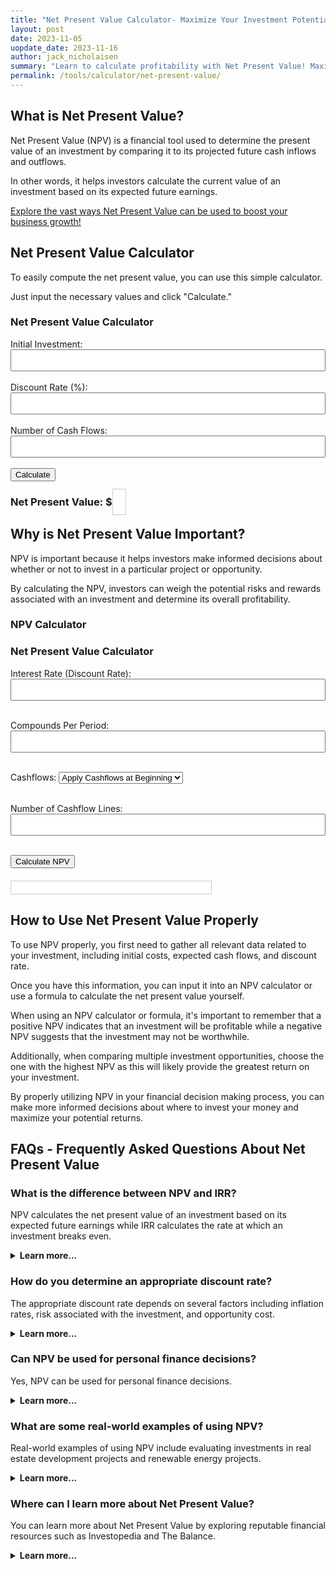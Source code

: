 ```yaml
---
title: "Net Present Value Calculator- Maximize Your Investment Potential"
layout: post
date: 2023-11-05
uopdate_date: 2023-11-16
author: jack_nicholaisen
summary: "Learn to calculate profitability with Net Present Value! Maximize your investment potential with this comprehensive guide. #NPV #InvestmentTips" 
permalink: /tools/calculator/net-present-value/
---
```


## What is Net Present Value?

Net Present Value (NPV) is a financial tool used to determine the present value of an investment by comparing it to its projected future cash inflows and outflows. 

In other words, it helps investors calculate the current value of an investment based on its expected future earnings.

<a href="/time-value-of-money/net-present-value/" target="_blank">Explore the vast ways Net Present Value can be used to boost your business growth!</a>

## Net Present Value Calculator

To easily compute the net present value, you can use this simple calculator. 

Just input the necessary values and click "Calculate."


<body>
    <h3>Net Present Value Calculator</h3>
    <form id="npv-calculator">
        <label for="initial-investment">Initial Investment:</label>
        <input type="number" id="initial-investment" required><br><br>
        <label for="discount-rate-npv">Discount Rate (%):</label>
        <input type="number" id="discount-rate-npv" step="0.01" required><br><br>
        <label for="cash-flow-count">Number of Cash Flows:</label>
        <input type="number" id="cash-flow-count" required><br><br>
        <div id="cash-flows-inputs"></div>
        <button type="button" onclick="calculateNPV()">Calculate</button>
    </form>
    <h3>Net Present Value: $<span id="result"></span></h3>
    <script>
        document.getElementById("cash-flow-count").addEventListener("change", function() {
            const cashFlowCount = parseInt(this.value);
            const cashFlowsInputs = document.getElementById("cash-flows-inputs");
            cashFlowsInputs.innerHTML = '';
            for (let i = 1; i <= cashFlowCount; i++) {
                const label = document.createElement("label");
                label.textContent = `Cash Flow ${i}:`;
                cashFlowsInputs.appendChild(label);
                const input = document.createElement("input");
                input.type = "number";
                input.id = `cash-flow-${i}`;
                cashFlowsInputs.appendChild(input);
                const lineBreak = document.createElement("br");
                cashFlowsInputs.appendChild(lineBreak);
            }
        });
        function calculateNPV() {
            const initialInvestment = parseFloat(document.getElementById("initial-investment").value);
            const discountRate = parseFloat(document.getElementById("discount-rate-npv").value) / 100;
            const cashFlowCount = parseInt(document.getElementById("cash-flow-count").value);
            let npv = -initialInvestment;
            for (let i = 1; i <= cashFlowCount; i++) {
                const cashFlow = parseFloat(document.getElementById(`cash-flow-${i}`).value);
                npv += cashFlow / Math.pow(1 + discountRate, i);
            }
            document.getElementById("result-npv").textContent = npv.toFixed(2);
        }
    </script>
</body>
<style>
        body {
            margin: 50px;
        }
        .calculator {
            width: 300px;
            margin: 0 auto;
        }
        .input-group {
            margin-bottom: 10px;
        }
        input[type="number"] {
            width: 100%;
            padding: 8px;
            box-sizing: border-box;
        }
        .result {
            font-weight: bold;
        }
</style>

## Why is Net Present Value Important?

NPV is important because it helps investors make informed decisions about whether or not to invest in a particular project or opportunity. 

By calculating the NPV, investors can weigh the potential risks and rewards associated with an investment and determine its overall profitability.


<h3>NPV Calculator</h3>
<script src="https://cdn.jsdelivr.net/npm/chart.js"></script>
<style>
    #result {
      border: 1px solid #ccc;
      padding: 10px;
      margin-top: 20px;
      width: 300px;
    }
    canvas {
      margin-top: 20px;
    }
</style>

<h3>Net Present Value Calculator</h3>

<form id="npvForm">
  <label for="interestRate">Interest Rate (Discount Rate):</label>
  <input type="number" id="interestRate" step="any" required><br><br>

  <label for="compounds">Compounds Per Period:</label>
  <input type="number" id="compounds" required><br><br>

  <label for="cashflows">Cashflows:</label>
  <select id="cashflows">
    <option value="beginning">Apply Cashflows at Beginning</option>
    <option value="end">Apply Cashflows at End</option>
  </select><br><br>

  <label for="numLines">Number of Cashflow Lines:</label>
  <input type="number" id="numLines" required><br><br>

  <button type="button" onclick="calculateNPV()">Calculate NPV</button>
</form>

<div id="result"></div>
<canvas id="npvChart" width="400" height="200"></canvas>

<script>
  function calculateNPV() {
    const interestRate = parseFloat(document.getElementById('interestRate').value);
    const compounds = parseInt(document.getElementById('compounds').value);
    const cashflowType = document.getElementById('cashflows').value;
    const numLines = parseInt(document.getElementById('numLines').value);

    let cashflows = [];
    for (let i = 0; i < numLines; i++) {
      cashflows.push(parseFloat(prompt(`Enter Cashflow ${i + 1}:`)));
    }

    let npv = 0;
    for (let i = 0; i < cashflows.length; i++) {
      if (cashflowType === 'beginning') {
        npv += cashflows[i] / Math.pow(1 + interestRate / compounds, i + 1);
      } else {
        npv += cashflows[i] / Math.pow(1 + interestRate / compounds, i);
      }
    }

    const resultDiv = document.getElementById('result');
    resultDiv.innerHTML = `<p>Net Present Value: $${npv.toFixed(2)}</p>`;

    const ctx = document.getElementById('npvChart').getContext('2d');
    const labels = [];
    for (let i = 0; i < numLines; i++) {
      labels.push(`Year ${i}`);
    }

    const chart = new Chart(ctx, {
      type: 'bar',
      data: {
        labels: labels,
        datasets: [{
          label: 'Cashflows',
          data: cashflows,
          backgroundColor: 'rgba(54, 162, 235, 0.5)',
          borderColor: 'rgba(54, 162, 235, 1)',
          borderWidth: 1
        }]
      },
      options: {
        scales: {
          y: {
            beginAtZero: true
          }
        }
      }
    });
  }
</script>


## How to Use Net Present Value Properly

To use NPV properly, you first need to gather all relevant data related to your investment, including initial costs, expected cash flows, and discount rate. 

Once you have this information, you can input it into an NPV calculator or use a formula to calculate the net present value yourself.

When using an NPV calculator or formula, it's important to remember that a positive NPV indicates that an investment will be profitable while a negative NPV suggests that the investment may not be worthwhile. 

Additionally, when comparing multiple investment opportunities, choose the one with the highest NPV as this will likely provide the greatest return on your investment.

By properly utilizing NPV in your financial decision making process, you can make more informed decisions about where to invest your money and maximize your potential returns.

## FAQs - Frequently Asked Questions About Net Present Value

<h3>What is the difference between NPV and IRR?</h3>
<p>NPV calculates the net present value of an investment based on its expected future earnings while IRR calculates the rate at which an investment breaks even.</p>
<details>
<summary><b>Learn more...</b></summary>
<br>
<p>While both NPV and IRR are used to evaluate investments, they differ in their approach.</p>
<p>While NPV takes into account the absolute value of expected future earnings, IRR considers the percentage return on investment.</p>
<p>The main difference is that IRR assumes that all future earnings are reinvested at the same rate of return as the initial investment, while NPV assumes that all future earnings are discounted at a specific rate.</p>
<p>As such, while both tools can be useful in evaluating investments, they should be used together for a more complete analysis.</p>
</details>

<h3>How do you determine an appropriate discount rate?</h3>
<p>The appropriate discount rate depends on several factors including inflation rates, risk associated with the investment, and opportunity cost.</p>
<details>
<summary><b>Learn more...</b></summary>
<br>
<p>The discount rate used in NPV calculations should reflect the risk associated with your investment as well as its opportunity cost.</p>
<p>For example, if your investment carries a higher degree of risk than other opportunities available to you, you may want to use a higher discount rate to compensate for this additional risk.</p>
<p>Additionally, if there are other opportunities available to you that have similar levels of risk but offer higher returns, you may want to use a lower discount rate to account for the opportunity cost of choosing your investment over these other opportunities.</p>
</details>

<h3>Can NPV be used for personal finance decisions?</h3>
<p>Yes, NPV can be used for personal finance decisions.</p>
<details>
<summary><b>Learn more...</b></summary>
<br>
<p>While NPV is often associated with business investments, it can also be applied to personal financial decisions.</p>
<p>For example, if you are considering purchasing a new car or home, you can use NPV calculations to determine whether the investment will provide a positive return over time.</p>
<p>Additionally, by using NPV to compare multiple investment opportunities, you can make more informed decisions about where to invest your money and maximize your potential returns.</p>
</details>

<h3>What are some real-world examples of using NPV?</h3>
<p>Real-world examples of using NPV include evaluating investments in real estate development projects and renewable energy projects.</p>
<details>
<summary><b>Learn more...</b></summary>
<br>
<p>Many industries use NPV as part of their investment decision-making process.</p>
<p>For example, real estate developers often use NPV calculations when deciding whether or not to invest in a new development project.</p>
<p>Similarly, companies involved in renewable energy projects will often use NPV calculations when evaluating the profitability of potential investments in wind or solar energy production.</p>
<p>By using this tool as part of their analysis, investors can make more informed decisions about where to allocate their resources for maximum return on investment.</p>
</details>

<h3>Where can I learn more about Net Present Value?</h3>
<p>You can learn more about Net Present Value by exploring reputable financial resources such as Investopedia and The Balance.</p>
<details>
<summary><b>Learn more...</b></summary>
<br>
<p>There are many resources available online that provide detailed information on how to calculate and utilize Net Present Value in your financial decision-making process.</p>
<p>A good reputable source you can use is <a href="https://www.investopedia.com/terms/n/npv.asp" target="_blank">Investopedia</a>.</p>
<p>Additionally, many financial textbooks and courses cover the topic way more in depth.</p>
</details>

